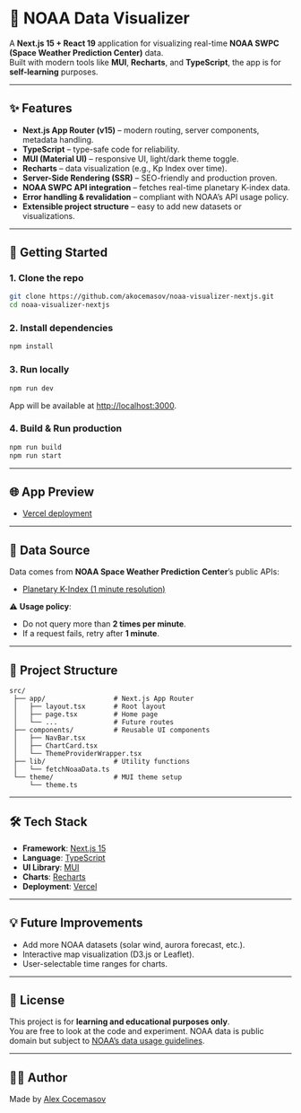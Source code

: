 # 🌌 NOAA Data Visualizer

A **Next.js 15 + React 19** application for visualizing real-time **NOAA SWPC (Space Weather Prediction Center)** data.  
Built with modern tools like **MUI**, **Recharts**, and **TypeScript**, the app is for **self-learning** purposes.

---

## ✨ Features

- **Next.js App Router (v15)** – modern routing, server components, metadata handling.
- **TypeScript** – type-safe code for reliability.
- **MUI (Material UI)** – responsive UI, light/dark theme toggle.
- **Recharts** – data visualization (e.g., Kp Index over time).
- **Server-Side Rendering (SSR)** – SEO-friendly and production proven.
- **NOAA SWPC API integration** – fetches real-time planetary K-index data.
- **Error handling & revalidation** – compliant with NOAA’s API usage policy.
- **Extensible project structure** – easy to add new datasets or visualizations.

---

## 🚀 Getting Started

### 1. Clone the repo
```bash
git clone https://github.com/akocemasov/noaa-visualizer-nextjs.git
cd noaa-visualizer-nextjs
```

### 2. Install dependencies

```bash
npm install
```

### 3. Run locally

```bash
npm run dev
```

App will be available at [http://localhost:3000](http://localhost:3000).

### 4. Build & Run production

```bash
npm run build
npm run start
```

---

## 🌐 App Preview

* [Vercel deployment](https://noaa-visualizer-nextjs.vercel.app/)

---

## 📡 Data Source

Data comes from **NOAA Space Weather Prediction Center**’s public APIs:

* [Planetary K-Index (1 minute resolution)](https://services.swpc.noaa.gov/json/planetary_k_index_1m.json)

⚠️ **Usage policy**:

* Do not query more than **2 times per minute**.
* If a request fails, retry after **1 minute**.

---

## 📂 Project Structure

```
src/
 ├── app/                 # Next.js App Router
 │   ├── layout.tsx       # Root layout
 │   ├── page.tsx         # Home page
 │   └── ...              # Future routes
 ├── components/          # Reusable UI components
 │   ├── NavBar.tsx
 │   ├── ChartCard.tsx
 │   └── ThemeProviderWrapper.tsx
 ├── lib/                 # Utility functions
 │   └── fetchNoaaData.ts
 └── theme/               # MUI theme setup
     └── theme.ts
```

---

## 🛠️ Tech Stack

* **Framework**: [Next.js 15](https://nextjs.org/)
* **Language**: [TypeScript](https://www.typescriptlang.org/)
* **UI Library**: [MUI](https://mui.com/)
* **Charts**: [Recharts](https://recharts.org/en-US/)
* **Deployment**: [Vercel](https://vercel.com/)

---

## 💡 Future Improvements

* Add more NOAA datasets (solar wind, aurora forecast, etc.).
* Interactive map visualization (D3.js or Leaflet).
* User-selectable time ranges for charts.

---

## 📜 License

This project is for **learning and educational purposes only**.  
You are free to look at the code and experiment. NOAA data is public domain but subject to [NOAA’s data usage guidelines](https://www.weather.gov/disclaimer).

---

## 👨‍💻 Author

Made by [Alex Cocemasov](https://github.com/akocemasov)

